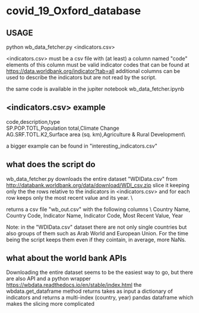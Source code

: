 # covid_19_Oxford_database

## USAGE
python wb_data_fetcher.py <indicators.csv>


<indicators.csv> must be a csv file with (at least) a column named "code"
elements of this column must be valid indicator codes that can be found at https://data.worldbank.org/indicator?tab=all
additional columns can be used to describe the indicators but are not read by the script.

the same code is available in the jupiter notebook wb_data_fetcher.ipynb

## <indicators.csv> example

code,description,type\
SP.POP.TOTL,Population total,Climate Change\
AG.SRF.TOTL.K2,Surface area (sq. km),Agriculture & Rural Development\

a bigger example can be found in "interesting_indicators.csv"

## what does the script do

wb_data_fetcher.py downloads the entire dataset "WDIData.csv" from http://databank.worldbank.org/data/download/WDI_csv.zip
slice it keeping only the the rows relative to the indicators in <indicators.csv> and for each row keeps only the most recent value and its year. \\

returns a csv file "wb_out.csv" with the following columns \\
Country Name, Country Code, Indicator Name, Indicator Code, Most Recent Value, Year

Note: in the "WDIData.csv" dataset there are not only single countries but also groups of them such as Arab World and European Union. For the time being the script keeps them even if they cointain, in average, more NaNs. 




## what about the world bank APIs
Downloading the entire dataset seems to be the easiest way to go, but there are also API and a python wrapper
https://wbdata.readthedocs.io/en/stable/index.html
the wbdata.get_dataframe method returns takes as input a dictionary of indicators and returns a multi-index (country, year) pandas dataframe which makes the slicing more complicated

